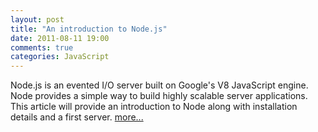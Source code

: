 ```yaml
---
layout: post
title: "An introduction to Node.js"
date: 2011-08-11 19:00
comments: true
categories: JavaScript 
---
```

Node.js is an evented I/O server built on Google's V8 JavaScript engine. Node provides a simple way to build highly scalable server applications. This article will provide an introduction to Node along with installation details and a first server. <a href="http://www.objectpartners.com/2011/08/23/an-introduction-to-node-js/">more...</a>
